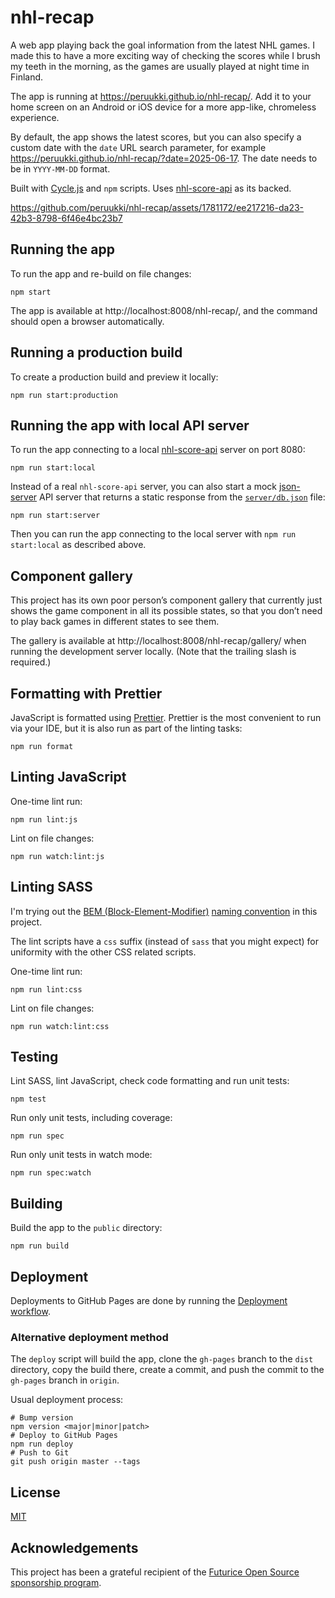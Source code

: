 # nhl-recap

A web app playing back the goal information from the latest NHL games. I made this to have a more exciting way of checking
the scores while I brush my teeth in the morning, as the games are usually played at night time in Finland.

The app is running at https://peruukki.github.io/nhl-recap/. Add it to your home screen on an Android
or iOS device for a more app-like, chromeless experience.

By default, the app shows the latest scores, but you can also specify a custom date with the `date` URL search parameter,
for example https://peruukki.github.io/nhl-recap/?date=2025-06-17. The date needs to be in `YYYY-MM-DD` format.

Built with [Cycle.js](https://cycle.js.org/) and `npm` scripts. Uses [nhl-score-api](https://github.com/peruukki/nhl-score-api)
as its backed.

https://github.com/peruukki/nhl-recap/assets/1781172/ee217216-da23-42b3-8798-6f46e4bc23b7

## Running the app

To run the app and re-build on file changes:

```shell
npm start
```

The app is available at http://localhost:8008/nhl-recap/, and the command should open a browser automatically.

## Running a production build

To create a production build and preview it locally:

```shell
npm run start:production
```

## Running the app with local API server

To run the app connecting to a local [nhl-score-api](https://github.com/peruukki/nhl-score-api) server on port 8080:

```shell
npm run start:local
```

Instead of a real `nhl-score-api` server, you can also start a mock [json-server](https://github.com/typicode/json-server)
API server that returns a static response from the [`server/db.json`](server/db.json) file:

```shell
npm run start:server
```

Then you can run the app connecting to the local server with `npm run start:local` as described above.

## Component gallery

This project has its own poor person’s component gallery that currently just shows the game component in all
its possible states, so that you don’t need to play back games in different states to see them.

The gallery is available at http://localhost:8008/nhl-recap/gallery/ when running the development server locally. (Note
that the trailing slash is required.)

## Formatting with Prettier

JavaScript is formatted using [Prettier](https://prettier.io/). Prettier is the most convenient to run via your IDE,
but it is also run as part of the linting tasks:

```shell
npm run format
```

## Linting JavaScript

One-time lint run:

```shell
npm run lint:js
```

Lint on file changes:

```shell
npm run watch:lint:js
```

## Linting SASS

I'm trying out the [BEM (Block-Element-Modifier)](http://getbem.com/introduction/) [naming convention](http://getbem.com/naming/)
in this project.

The lint scripts have a `css` suffix (instead of `sass` that you might expect) for uniformity with the other CSS related scripts.

One-time lint run:

```shell
npm run lint:css
```

Lint on file changes:

```shell
npm run watch:lint:css
```

## Testing

Lint SASS, lint JavaScript, check code formatting and run unit tests:

```shell
npm test
```

Run only unit tests, including coverage:

```shell
npm run spec
```

Run only unit tests in watch mode:

```shell
npm run spec:watch
```

## Building

Build the app to the `public` directory:

```shell
npm run build
```

## Deployment

Deployments to GitHub Pages are done by running the [Deployment workflow](https://github.com/peruukki/nhl-recap/actions/workflows/deployment.yml).

### Alternative deployment method

The `deploy` script will build the app, clone the `gh-pages` branch to the `dist` directory, copy the build there,
create a commit, and push the commit to the `gh-pages` branch in `origin`.

Usual deployment process:

```shell
# Bump version
npm version <major|minor|patch>
# Deploy to GitHub Pages
npm run deploy
# Push to Git
git push origin master --tags
```

## License

[MIT](LICENSE)

## Acknowledgements

This project has been a grateful recipient of the
[Futurice Open Source sponsorship program](https://www.futurice.com/blog/sponsoring-free-time-open-source-activities/?utm_source=github&utm_medium=spice).

